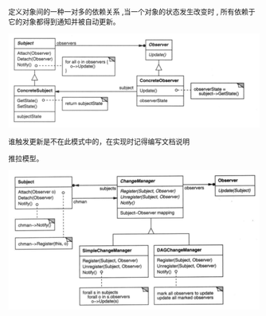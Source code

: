 定义对象间的一种一对多的依赖关系 ,当一个对象的状态发生改变时 , 所有依赖于它的对象都得到通知并被自动更新。

![image-20200228201343330](image-20200228201343330.png)

谁触发更新是不在此模式中的，在实现时记得编写文档说明

推拉模型。

![image-20200310232006986](image-20200310232006986.png)